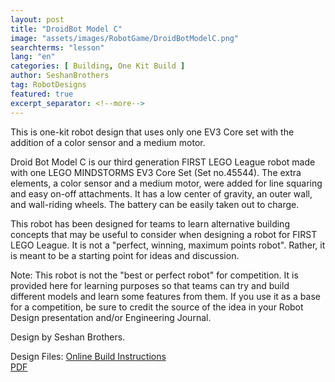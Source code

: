 ```yaml
---
layout: post
title: "DroidBot Model C"
image: "assets/images/RobotGame/DroidBotModelC.png"
searchterms: "lesson"
lang: "en"
categories: [ Building, One Kit Build ]
author: SeshanBrothers
tag: RobotDesigns
featured: true
excerpt_separator: <!--more-->
---
```


This is one-kit robot design that uses only one EV3 Core set with the addition of a color sensor and a medium motor.
<!--more-->
Droid Bot Model C is our third generation FIRST LEGO League robot made with one LEGO MINDSTORMS EV3 Core Set (Set no.45544). The extra elements, a color sensor and a medium motor, were added for line squaring and easy on-off attachments. It has a low center of gravity, an outer wall, and wall-riding wheels.  The battery can be easily taken out to charge.

This robot has been designed for teams to learn alternative building concepts that may be useful to consider when designing a robot for FIRST LEGO League. It is not a "perfect, winning, maximum points robot". Rather, it is meant to be a starting point for ideas and discussion.

Note: This robot is not the "best or perfect robot" for competition. It is provided here for learning purposes so that teams can try and build different models and learn some features from them. If you use it as a base for a competition, be sure to credit the source of the idea in your Robot Design presentation and/or Engineering Journal.

Design by Seshan Brothers.

Design Files:
 <a href="https://studio.bricklink.com/v2/build/model.page?idModel=43433">Online Build Instructions</a><br>
<a href="/translations/en-us/RobotGame/DroidBotModelCBuildInstructions.pdf">PDF</a>
